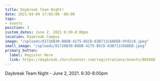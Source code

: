 ```yaml
---
title: Daybreak Team Night!
date: 2021-03-04 17:03:00 -08:00
tags:
- events
position: 3
custom_dates: June 2, 2021 6:30-8:00pm
location: Daybreak Campus
image: "/uploads/81726B30-B8DB-4175-B5CD-63B711C6ADEB-9fd2c8.jpeg"
small_image: "/uploads/81726B30-B8DB-4175-B5CD-63B711C6ADEB.jpeg"
primary_button:
  label: Register Here
  link: https://daybreak.churchcenter.com/registrations/events/864568
---
```


Daybreak Team Night - June 2, 2021. 6:30-8:00pm